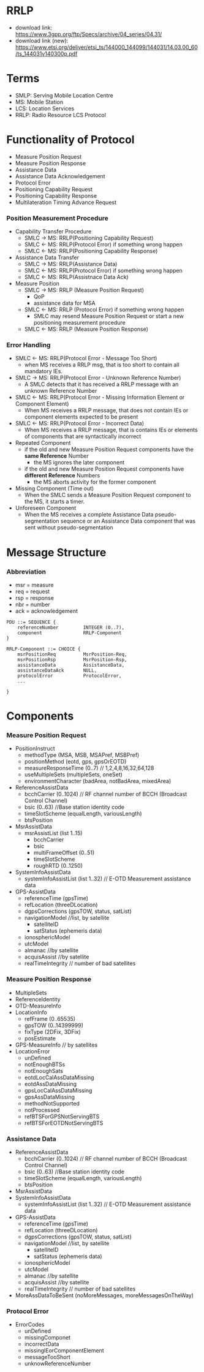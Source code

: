 # RRLP
* download link: https://www.3gpp.org/ftp/Specs/archive/04_series/04.31/
* download link (new): https://www.etsi.org/deliver/etsi_ts/144000_144099/144031/14.03.00_60/ts_144031v140300p.pdf

# Terms
* SMLP: Serving Mobile Location Centre
* MS: Mobile Station
* LCS: Location Services
* RRLP: Radio Resource LCS Protocol

# Functionality of Protocol
* Measure Position Request
* Measure Position Response
* Assistance Data
* Assistance Data Acknowledgement
* Protocol Error
* Positioning Capability Request
* Positioning Capability Response
* Multilateration Timing Advance Request

### Position Measurement Procedure
* Capability Transfer Procedure
  * SMLC ->  MS: RRLP(Positioning Capability Request)
  * SMLC <-  MS: RRLP(Protocol Error) if something wrong happen
  * SMLC <-  MS: RRLP(Positioning Capability Response)
* Assistance Data Transfer
  * SMLC ->  MS: RRLP(Assistance Data)
  * SMLC <-  MS: RRLP(Protocol Error) if something wrong happen
  * SMLC <-  MS: RRLP(Assistnace Data Ack)
* Measure Position
  * SMLC ->  MS: RRLP (Measure Position Request)
    * QoP
    * assistance data for MSA
  * SMLC <-  MS: RRLP (Protocol Error) if something wrong happen
    * SMLC may resend Measure Position Request or start a new positioning measurement procedure
  * SMLC <-  MS: RRLP (Measure Position Response)

### Error Handling
* SMLC <-  MS: RRLP(Protocol Error - Message Too Short)
  * when MS receives a RRLP msg, that is too short to contain all mandatory IEs.
* SMLC ->  MS: RRLP(Protocol Error - Unknown Reference Number)
  * A SMLC detects that it has received a RRLP message with an unknown Reference Number
* SMLC <-  MS: RRLP(Protocol Error - Missing Information Element or Component Element)
  * When MS receives a RRLP message, that does not contain IEs or component elements expected to be present
* SMLC <-  MS: RRLP(Protocol Error - Incorrect Data)
  * When MS receives a RRLP message, that is contains IEs or elements of components that are syntactically incorrect
* Repeated Component
  * if the old and new Measure Position Request components have the **same Reference** Number
    * the MS ignores the later component
  * if the old and new Measure Position Request components have **different Reference** Numbers
    * the MS aborts activity for the former component
* Missing Component (Time out)
  * When the SMLC sends a Measure Position Request component to the MS, it starts a timer.
* Unforeseen Component
  * When the MS receives a complete Assistance Data pseudo-segmentation sequence or an Assistance Data component that was sent without pseudo-segmentation

# Message Structure
### Abbreviation
* msr = measure
* req = request
* rsp = response
* nbr = number
* ack = acknowledgement
```
PDU ::= SEQUENCE {
	referenceNumber			INTEGER (0..7),
	component				RRLP-Component 
}

RRLP-Component ::= CHOICE {
	msrPositionReq			MsrPosition-Req,
	msrPositionRsp			MsrPosition-Rsp,
	assistanceData			AssistanceData,
	assistanceDataAck		NULL,
	protocolError			ProtocolError,
	...

}
```

# Components
### Measure Position Request
* PositionInstruct
  * methodType (MSA, MSB, MSAPref, MSBPref)
  * positionMethod (eotd, gps, gpsOrEOTD)
  * measureResponseTime (0..7) // 1,2,4,8,16,32,64,128
  * useMultipleSets (multipleSets, oneSet)
  * environmentCharacter (badArea, notBadArea, mixedArea)
* ReferenceAssistData
  * bcchCarrier (0..1024) // RF channel number of BCCH (Broadcast Control Channel)
  * bsic (0..63) //Base station identity code
  * timeSlotScheme (equalLength, variousLength)
  * btsPosition
* MsrAssistData
  * msrAssistList (list 1..15)
    * bcchCarrier
    * bsic
    * multiFrameOffset (0..51)
    * timeSlotScheme
    * roughRTD (0..1250)
* SystemInfoAssistData
  * systemInfoAssistList (list 1..32) // E-OTD Measurement assistance data
* GPS-AssistData
  * referenceTime (gpsTime)
  * refLocation (threeDLocation)
  * dgpsCorrections (gpsTOW, status, satList)
  * navigationModel //list, by satellite
    * satelliteID
    * satStatus (ephemeris data)
  * ionosphericModel
  * utcModel
  * almanac //by satellite
  * acquisAssist //by satellite
  * realTimeIntegrity // number of bad satellites

### Measure Position Response
* MultipleSets
* ReferenceIdentity
* OTD-MeasureInfo
* LocationInfo
  * refFrame (0..65535)
  * gpsTOW (0..14399999)
  * fixType (2DFix, 3DFix)
  * posEstimate
* GPS-MeasureInfo // by satellites
* LocationError
  * unDefined
  * notEnoughBTSs
  * notEnoughSats
  * eotdLocCalAssDataMissing 
  * eotdAssDataMissing 
  * gpsLocCalAssDataMissing 
  * gpsAssDataMissing 
  * methodNotSupported 
  * notProcessed 
  * refBTSForGPSNotServingBTS 
  * refBTSForEOTDNotServingBTS 

### Assistance Data
* ReferenceAssistData
  * bcchCarrier (0..1024) // RF channel number of BCCH (Broadcast Control Channel)
  * bsic (0..63) //Base station identity code
  * timeSlotScheme (equalLength, variousLength)
  * btsPosition
* MsrAssistData
* SystemInfoAssistData
  * systemInfoAssistList (list 1..32) // E-OTD Measurement assistance data
* GPS-AssistData
  * referenceTime (gpsTime)
  * refLocation (threeDLocation)
  * dgpsCorrections (gpsTOW, status, satList)
  * navigationModel //list, by satellite
    * satelliteID
    * satStatus (ephemeris data)
  * ionosphericModel
  * utcModel
  * almanac //by satellite
  * acquisAssist //by satellite
  * realTimeIntegrity // number of bad satellites
* MoreAssDataToBeSent (noMoreMessages, moreMessagesOnTheWay)

### Protocol Error
* ErrorCodes
  * unDefined
  * missingComponet
  * incorrectData
  * missingIEorComponentElement
  * messageTooShort
  * unknowReferenceNumber
